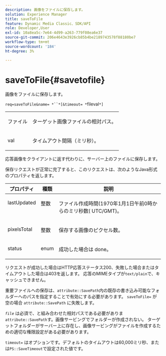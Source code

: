 ```yaml
---
description: 画像をファイルに保存します。
solution: Experience Manager
title: saveToFile
feature: Dynamic Media Classic、SDK/API
role: Developer,User
exl-id: 10a8ea5c-7e64-4d99-a263-779f08ea6e37
source-git-commit: 206e4643e3926cb85b4be2189743578f88180be7
workflow-type: tm+mt
source-wordcount: '184'
ht-degree: 3%

---
```


# saveToFile{#savetofile}

画像をファイルに保存します。

`req=saveToFile&name= *``*[&timeout= *`fileval`*]`

<table id="simpletable_5674FD9655FE4CDDB0E5DC8655890A66"> 
 <tr class="strow"> 
  <td class="stentry"> <p><span class="varname"> ファイル</span> </p> </td> 
  <td class="stentry"> <p>ターゲット画像ファイルの相対パス。 </p></td> 
 </tr> 
 <tr class="strow"> 
  <td class="stentry"> <p><span class="varname"> val</span> </p></td> 
  <td class="stentry"> <p>タイムアウト間隔（ミリ秒）。 </p></td> 
 </tr> 
</table>

応答画像をクライアントに返す代わりに、サーバー上のファイルに保存します。

保存リクエストが正常に完了すると、このリクエストは、次のようなJava形式のプロパティを返します。

<table id="table_8BA8F75A0B7241BAB9B4359F97C21137"> 
 <thead> 
  <tr> 
   <th class="entry"> <b> プロパティ</b> </th> 
   <th class="entry"> <b> 種類</b> </th> 
   <th class="entry"> <b> 説明</b> </th> 
  </tr> 
 </thead>
 <tbody> 
  <tr valign="top"> 
   <td> <p> <span class="codeph"> lastUpdated</span> </p> </td> 
   <td> <p> 整数 </p> </td> 
   <td> <p>ファイル作成時間(1970年1月1日午前0時からのミリ秒数( UTC/GMT)。 </p> </td> 
  </tr> 
  <tr valign="top"> 
   <td> <p> <span class="codeph"> pixelsTotal</span> </p> </td> 
   <td> <p> 整数 </p> </td> 
   <td> <p> 保存する画像のピクセル数。 </p> </td> 
  </tr> 
  <tr valign="top"> 
   <td> <p> <span class="codeph"> status</span> </p> </td> 
   <td> <p> enum </p> </td> 
   <td> <p> <span class="codeph"> 成功した場合は</span> done。 </p> </td> 
  </tr> 
 </tbody> 
</table>

リクエストが成功した場合はHTTP応答ステータス200、失敗した場合またはタイムアウトした場合は403を返します。 応答のMIMEタイプが`text/plain`で、キャッシュできません。

重要ファイルへの保存は、`attribute::SavePath`内の既存の書き込み可能なフォルダーへのパスを指定することで有効にする必要があります。 `saveToFile=` が空の場合 `attribute::SavePath` に失敗します。

*`file`* は必須で、と組み合わせた相対パスである必要がありま `attribute::SavePath`す。画像サービングでフォルダーが作成されない。 ターゲットフォルダーがサーバー上に存在し、画像サービングがファイルを作成するための適切な権限設定がある必要があります。

`timeout=` はオプションです。デフォルトのタイムアウトは60,000ミリ秒、または`PS::SaveTimeout`で設定された値です。
